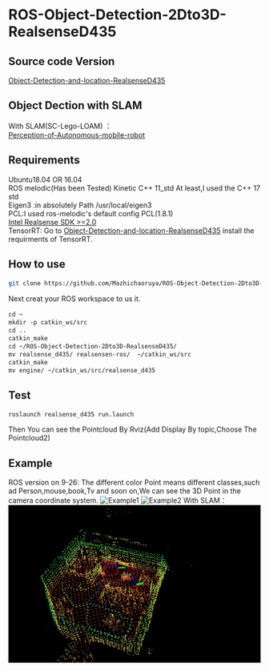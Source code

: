 # ROS-Object-Detection-2Dto3D-RealsenseD435
## Source code Version
[Object-Detection-and-location-RealsenseD435](https://github.com/Mazhichaoruya/Object-Detection-and-location-RealsenseD435.git)
## Object Dection with SLAM 
With SLAM(SC-Lego-LOAM)  ：  
[Perception-of-Autonomous-mobile-robot](https://github.com/Mazhichaoruya/Perception-of-Autonomous-mobile-robot)
## Requirements
Ubuntu18.04 OR 16.04  
ROS melodic(Has been Tested) Kinetic
C++ 11_std At least,I used the C++ 17 std  
Eigen3 :in absolutely Path /usr/local/eigen3  
PCL:I used ros-melodic's default config PCL(1.8.1)    
[Intel Realsense SDK >=2.0 ](https://github.com/IntelRealSense/librealsense.git)  
TensorRT: Go to [Object-Detection-and-location-RealsenseD435](https://github.com/Mazhichaoruya/Object-Detection-and-location-RealsenseD435.git) install the requirments of TensorRT.
## How to use
```Bash
git clone https://github.com/Mazhichaoruya/ROS-Object-Detection-2Dto3D-RealsenseD435.git
```
Next creat your ROS workspace to us it.
```
cd ~
mkdir -p catkin_ws/src
cd ..
catkin_make
cd ~/ROS-Object-Detection-2Dto3D-RealsenseD435/
mv realsense_d435/ realsensen-ros/  ~/catkin_ws/src
catkin_make
mv engine/ ~/catkin_ws/src/realsense_d435
```
## Test 
```
roslaunch realsense_d435 run.launch
```
Then You can see the Pointcloud By Rviz(Add Display By topic,Choose The Pointcloud2)
## Example  
ROS version on 9-26:
The different color Point means different classes,such ad Person,mouse,book,Tv and soon on,We can see the 3D Point  in the camera coordinate system.
![Example1](https://github.com/Mazhichaoruya/ROS-Object-Detection-2Dto3D-RealsenseD435/blob/master/gif/realsense_1.gif)
![Example2](https://github.com/Mazhichaoruya/ROS-Object-Detection-2Dto3D-RealsenseD435/blob/master/gif/realsense_2.gif) 
With SLAM：  
[![Watch the video](https://github.com/Mazhichaoruya/Perception-of-Autonomous-mobile-robot/blob/master/image/image.png)](https://www.youtube.com/watch?v=VE7d3ZQzOLY&t=19s)
